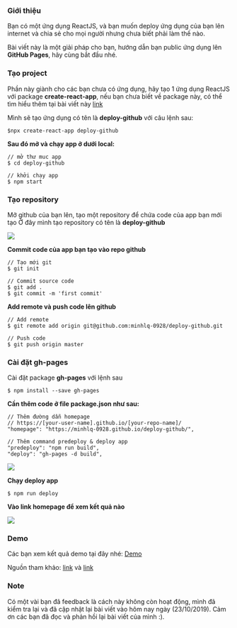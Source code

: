 ### Giới thiệu
Bạn có một ứng dụng ReactJS, và bạn muốn deploy ứng dụng của bạn lên internet và chia sẻ cho mọi người nhưng chưa biết phải làm thế nào.  

Bài viết này là một giải pháp cho bạn, hướng dẫn bạn public ứng dụng lên **GitHub Pages**, hãy cùng bắt đầu nhé.

### Tạo project
Phần này giành cho các bạn chưa có ứng dụng, hãy tạo 1 ứng dụng ReactJS với package **create-react-app**, nếu bạn chưa biết về package này, có thể tìm hiểu thêm tại bài viết này [link](https://viblo.asia/p/tao-ung-dung-reactjs-bang-create-react-app-Eb85oXr0K2G)

Mình sẽ tạo ứng dụng có tên là **deploy-github** với câu lệnh sau:
```
$npx create-react-app deploy-github
```
**Sau đó mở và chạy app ở dưới local:**
```
// mở thư muc app
$ cd deploy-github

// khởi chạy app
$ npm start
```

### Tạo repository
Mở github của bạn lên, tạo một repository để chứa code của app bạn mới tạo
Ở đây mình tạo repository có tên là **deploy-github**

![](https://images.viblo.asia/db3826db-4c78-429c-9a56-a1caabe63817.png)

**Commit code của app bạn tạo vào repo github**
```
// Tạo mới git
$ git init

// Commit source code
$ git add .
$ git commit -m 'first commit'
```

**Add remote và push code lên github**
```
// Add remote
$ git remote add origin git@github.com:minhlq-0928/deploy-github.git

// Push code
$ git push origin master
```

### Cài đặt gh-pages
Cài đặt package **gh-pages** với lệnh sau
```
$ npm install --save gh-pages
```
**Cần thêm code ở file package.json như sau:**
```
// Thêm đường dẫn homepage
// https://[your-user-name].github.io/[your-repo-name]/
"homepage": "https://minhlq-0928.github.io/deploy-github/",

// Thêm command predeploy & deploy app
"predeploy": "npm run build",
"deploy": "gh-pages -d build",
```
![](https://images.viblo.asia/6273ae6b-ccb2-4fc6-8416-0c8d9a63f584.png)

**Chạy deploy app**
```
$ npm run deploy
```
**Vào link homepage để xem kết quả nào**

![](https://images.viblo.asia/e180f038-6267-40a2-9e92-79798081b8a1.png)

### Demo
Các bạn xem kết quả demo tại đây nhé:
[Demo](https://minhlq-0928.github.io/deploy-github/)

Nguồn tham khảo: [link](https://codeburst.io/deploy-react-to-github-pages-to-create-an-amazing-website-42d8b09cd4d) và [link](pluralsight.com/guides/how-to-create-react-application-and-deploy-on-github-pages)

### Note
Có một vài bạn đã feedback là cách này không còn hoạt động, mình đã kiểm tra lại và đã cập nhật lại bài viết vào hôm nay ngày (23/10/2019). Cảm ơn các bạn đã đọc và phản hồi lại bài viết của mình :).